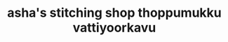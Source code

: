 ---
title: "asha's stitching shop thoppumukku vattiyoorkavu"
url: /thiruvananthapuram/ashas-stitching-shop-thoppumukku-vattiyoorkavu/
shop: Allgemein
---